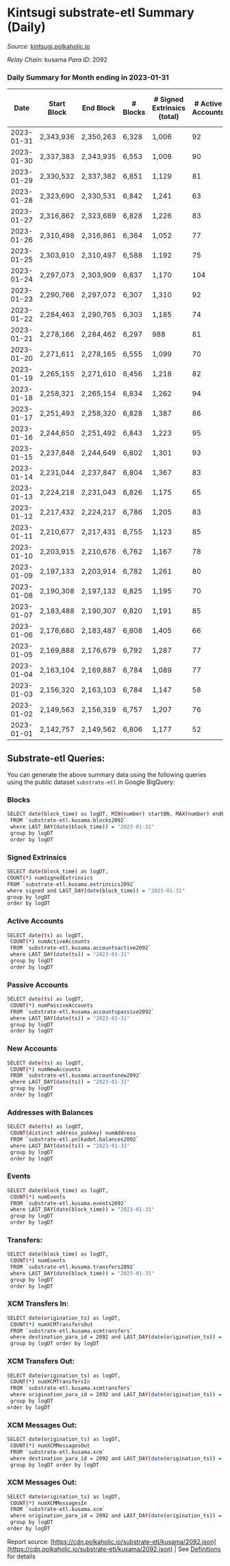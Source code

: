 # Kintsugi substrate-etl Summary (Daily)

_Source_: [kintsugi.polkaholic.io](https://kintsugi.polkaholic.io)

*Relay Chain*: kusama
*Para ID*: 2092



### Daily Summary for Month ending in 2023-01-31


| Date | Start Block | End Block | # Blocks | # Signed Extrinsics (total) | # Active Accounts | # Passive | # New | # Addresses with Balances | # Events | # Transfers | # XCM Transfers In | # XCM Transfers Out | # XCM In | # XCM Out | Issues | 
| ---- | ----------- | --------- | -------- | --------------------------- | ----------------- | --------- | ----- | ------------------------- | -------- | ----------- | ------------------ | ------------------- | -------- | --------- | ------ |
| 2023-01-31 | 2,343,936 | 2,350,263 | 6,328 | 1,006 | 92 | 8 |  | 16,042 | 55,620 | 6,419 ($17,242.33) | 18 ($855.45) | 7 ($274.41) | 24 | 14 |  |
| 2023-01-30 | 2,337,383 | 2,343,935 | 6,553 | 1,008 | 90 | 14 |  | 16,039 | 57,429 | 6,635 ($42,065.85) | 15 ($1,587.00) | 18 ($30,028.95) | 25 | 26 |  |
| 2023-01-29 | 2,330,532 | 2,337,382 | 6,851 | 1,129 | 81 | 16 |  | 16,037 | 60,346 | 6,923 ($23,267.22) | 22 ($5,633.11) | 19 ($13,752.40) | 33 | 29 |  |
| 2023-01-28 | 2,323,690 | 2,330,531 | 6,842 | 1,241 | 63 | 10 |  | 16,033 | 60,579 | 6,899 ($5,113.63) | 13 ($334.94) | 5 ($98.83) | 21 | 15 |  |
| 2023-01-27 | 2,316,862 | 2,323,689 | 6,828 | 1,226 | 83 | 11 |  | 16,030 | 60,544 | 6,913 ($12,651.90) | 18 ($617.45) | 17 ($3,599.88) | 27 | 27 |  |
| 2023-01-26 | 2,310,498 | 2,316,861 | 6,364 | 1,052 | 77 | 15 |  | 16,026 | 55,994 | 6,424 ($10,634.80) | 10 ($133.09) | 6 ($228.38) | 13 | 10 |  |
| 2023-01-25 | 2,303,910 | 2,310,497 | 6,588 | 1,192 | 75 | 12 |  | 16,023 | 58,381 | 6,647 ($9,585.40) | 19 ($1,120.02) | 14 ($547.53) | 31 | 26 |  |
| 2023-01-24 | 2,297,073 | 2,303,909 | 6,837 | 1,170 | 104 | 24 |  | 16,023 | 60,773 | 7,034 ($62,745.24) | 49 ($3,809.06) | 38 ($3,084.06) | 74 | 62 |  |
| 2023-01-23 | 2,290,766 | 2,297,072 | 6,307 | 1,310 | 92 | 12 |  | 16,016 | 56,988 | 6,446 ($22,246.77) | 35 ($4,370.35) | 20 ($3,545.32) | 36 | 21 |  |
| 2023-01-22 | 2,284,463 | 2,290,765 | 6,303 | 1,185 | 74 | 8 |  | 16,011 | 56,204 | 6,372 ($9,320.97) | 9 ($226.04) | 5 ($10,683.08) | 12 | 8 |  |
| 2023-01-21 | 2,278,166 | 2,284,462 | 6,297 | 988 | 81 | 12 |  | 16,009 | 55,326 | 6,381 ($9,904.08) | 19 ($2,976.21) | 14 ($2,813.66) | 35 | 28 |  |
| 2023-01-20 | 2,271,611 | 2,278,165 | 6,555 | 1,099 | 70 | 10 |  | 16,004 | 57,797 | 6,620 ($8,401.22) | 21 ($4,943.31) | 20 ($2,148.79) | 37 | 36 |  |
| 2023-01-19 | 2,265,155 | 2,271,610 | 6,456 | 1,218 | 82 | 9 |  | 16,002 | 57,801 | 6,548 ($9,489.78) | 30 ($3,263.36) | 26 ($3,730.25) | 51 | 46 |  |
| 2023-01-18 | 2,258,321 | 2,265,154 | 6,834 | 1,262 | 94 | 17 |  | 16,000 | 61,109 | 6,960 ($19,268.87) | 63 ($5,121.31) | 62 ($15,283.96) | 75 | 73 |  |
| 2023-01-17 | 2,251,493 | 2,258,320 | 6,828 | 1,387 | 86 | 14 |  | 15,991 | 61,807 | 6,968 ($19,243.36) | 57 ($17,110.98) | 56 ($13,273.83) | 60 | 61 |  |
| 2023-01-16 | 2,244,650 | 2,251,492 | 6,843 | 1,223 | 95 | 8 |  | 15,986 | 60,667 | 6,959 ($29,467.28) | 24 ($20,526.25) | 32 ($8,692.76) | 31 | 38 |  |
| 2023-01-15 | 2,237,848 | 2,244,649 | 6,802 | 1,301 | 93 | 12 |  | 15,979 | 60,792 | 6,929 ($14,527.93) | 30 ($2,693.12) | 52 ($10,321.54) | 51 | 52 |  |
| 2023-01-14 | 2,231,044 | 2,237,847 | 6,804 | 1,367 | 83 | 15 |  | 15,977 | 61,007 | 6,925 ($15,125.47) | 15 ($1,040.78) | 30 ($936.09) | 24 | 32 |  |
| 2023-01-13 | 2,224,218 | 2,231,043 | 6,826 | 1,175 | 65 | 11 |  | 15,969 | 60,410 | 6,920 ($6,266.40) | 34 ($19,849.11) | 51 ($36,061.35) | 36 | 32 |  |
| 2023-01-12 | 2,217,432 | 2,224,217 | 6,786 | 1,205 | 83 | 12 |  | 15,966 | 60,086 | 6,874 ($43,124.05) | 25 ($1,120.47) | 19 ($5,407.65) | 32 | 22 |  |
| 2023-01-11 | 2,210,677 | 2,217,431 | 6,755 | 1,123 | 85 | 11 |  | 15,960 | 59,506 | 6,848 ($17,162.96) | 22 ($2,216.28) | 25 ($2,193.22) | 24 | 23 |  |
| 2023-01-10 | 2,203,915 | 2,210,676 | 6,762 | 1,167 | 78 | 15 |  | 15,953 | 59,720 | 6,833 ($17,093.19) | 24 ($1,195.71) | 27 ($3,925.53) | 31 | 28 |  |
| 2023-01-09 | 2,197,133 | 2,203,914 | 6,782 | 1,261 | 80 | 13 |  | 15,950 | 60,211 | 6,869 ($224,657.58) | 22 ($1,096.95) | 28 ($1,035.72) | 23 | 28 |  |
| 2023-01-08 | 2,190,308 | 2,197,132 | 6,825 | 1,195 | 70 | 12 |  | 15,949 | 60,253 | 6,885 ($2,921.29) | 15 ($402.93) | 11 ($295.20) | 16 | 11 |  |
| 2023-01-07 | 2,183,488 | 2,190,307 | 6,820 | 1,191 | 85 | 9 |  | 15,944 | 60,186 | 6,886 ($6,454.20) | 7 ($357.57) | 9 ($547.35) | 9 | 10 |  |
| 2023-01-06 | 2,176,680 | 2,183,487 | 6,808 | 1,405 | 66 | 12 |  | 15,942 | 61,031 | 6,872 ($7,512.30) | 6 ($171.70) | 7 ($1,210.77) | 11 | 9 |  |
| 2023-01-05 | 2,169,888 | 2,176,679 | 6,792 | 1,287 | 77 | 11 |  | 15,939 | 60,459 | 6,862 ($11,773.00) | 10 ($1,797.19) | 12 ($455.44) | 11 | 12 |  |
| 2023-01-04 | 2,163,104 | 2,169,887 | 6,784 | 1,089 | 77 | 11 |  | 15,936 | 59,526 | 6,861 ($14,391.96) | 12 ($181.03) | 21 ($4,937.19) | 16 | 17 |  |
| 2023-01-03 | 2,156,320 | 2,163,103 | 6,784 | 1,147 | 58 | 9 |  | 15,931 | 59,723 | 6,830 ($2,973.81) | 11 ($4,125.78) | 9 ($459.83) | 13 | 11 |  |
| 2023-01-02 | 2,149,563 | 2,156,319 | 6,757 | 1,207 | 76 | 5 |  | 15,931 | 59,858 | 6,818 ($4,705.65) | 5 ($3,542.53) | 8 ($172.83) | 15 | 18 |  |
| 2023-01-01 | 2,142,757 | 2,149,562 | 6,806 | 1,177 | 52 | 10 |  | 15,930 | 60,288 | 6,901 ($4,735.81) | 36 ($1,265.31) | 49 ($1,105.10) | 60 | 50 |  |

## Substrate-etl Queries:
You can generate the above summary data using the following queries using the public dataset `substrate-etl` in Google BigQuery:

### Blocks
```bash
SELECT date(block_time) as logDT, MIN(number) startBN, MAX(number) endBN, COUNT(*) numBlocks 
 FROM `substrate-etl.kusama.blocks2092`  
 where LAST_DAY(date(block_time)) = "2023-01-31" 
 group by logDT 
 order by logDT
```

### Signed Extrinsics
```bash
SELECT date(block_time) as logDT, 
COUNT(*) numSignedExtrinsics 
FROM `substrate-etl.kusama.extrinsics2092`  
where signed and LAST_DAY(date(block_time)) = "2023-01-31" 
group by logDT 
order by logDT
```

### Active Accounts
```bash
SELECT date(ts) as logDT, 
 COUNT(*) numActiveAccounts 
 FROM `substrate-etl.kusama.accountsactive2092` 
 where LAST_DAY(date(ts)) = "2023-01-31" 
 group by logDT 
 order by logDT
```

### Passive Accounts
```bash
SELECT date(ts) as logDT, 
 COUNT(*) numPassiveAccounts 
 FROM `substrate-etl.kusama.accountspassive2092` 
 where LAST_DAY(date(ts)) = "2023-01-31" 
 group by logDT 
 order by logDT
```

### New Accounts
```bash
SELECT date(ts) as logDT, 
 COUNT(*) numNewAccounts 
 FROM `substrate-etl.kusama.accountsnew2092` 
 where LAST_DAY(date(ts)) = "2023-01-31" 
 group by logDT
 order by logDT
```

### Addresses with Balances
```bash
SELECT date(ts) as logDT,
 COUNT(distinct address_pubkey) numAddress 
 FROM `substrate-etl.polkadot.balances2092` 
 where LAST_DAY(date(ts)) = "2023-01-31" 
 group by logDT 
 order by logDT
```

### Events
```bash
SELECT date(block_time) as logDT, 
 COUNT(*) numEvents 
 FROM `substrate-etl.kusama.events2092` 
 where LAST_DAY(date(block_time)) = "2023-01-31" 
 group by logDT 
 order by logDT
```

### Transfers:
```bash
SELECT date(block_time) as logDT, 
 COUNT(*) numEvents 
 FROM `substrate-etl.kusama.transfers2092` 
 where LAST_DAY(date(block_time)) = "2023-01-31" 
 group by logDT 
 order by logDT
```

### XCM Transfers In:
```bash
SELECT date(origination_ts) as logDT, 
 COUNT(*) numXCMTransfersOut 
 FROM `substrate-etl.kusama.xcmtransfers` 
 where destination_para_id = 2092 and LAST_DAY(date(origination_ts)) = "2023-01-31" 
 group by logDT order by logDT
```

### XCM Transfers Out:
```bash
SELECT date(origination_ts) as logDT, 
 COUNT(*) numXCMTransfersIn 
 FROM `substrate-etl.kusama.xcmtransfers` 
 where origination_para_id = 2092 and LAST_DAY(date(origination_ts)) = "2023-01-31" 
 group by logDT 
order by logDT
```

### XCM Messages Out:
```bash
SELECT date(origination_ts) as logDT, 
 COUNT(*) numXCMMessagesOut 
 FROM `substrate-etl.kusama.xcm` 
 where destination_para_id = 2092 and LAST_DAY(date(origination_ts)) = "2023-01-31" 
 group by logDT order by logDT
```

### XCM Messages Out:
```bash
SELECT date(origination_ts) as logDT, 
 COUNT(*) numXCMMessagesIn 
 FROM `substrate-etl.kusama.xcm` 
 where origination_para_id = 2092 and LAST_DAY(date(origination_ts)) = "2023-01-31" 
 group by logDT 
order by logDT
```


Report source: [https://cdn.polkaholic.io/substrate-etl/kusama/2092.json](https://cdn.polkaholic.io/substrate-etl/kusama/2092.json) | See [Definitions](/DEFINITIONS.md) for details
